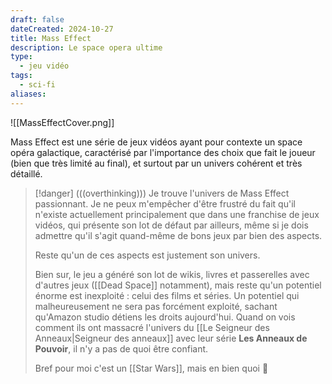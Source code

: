 ```yaml
---
draft: false
dateCreated: 2024-10-27
title: Mass Effect
description: Le space opera ultime
type:
  - jeu vidéo
tags:
  - sci-fi
aliases:
---
```

![[MassEffectCover.png]]

Mass Effect est une série de jeux vidéos ayant pour contexte un space opéra galactique, caractérisé par l'importance des choix que fait le joueur (bien que très limité au final), et surtout par un univers cohérent et très détaillé. 

> [!danger] (((overthinking)))
> Je trouve l'univers de Mass Effect passionnant. Je ne peux m'empêcher d'être frustré du fait qu'il n'existe actuellement principalement que dans une franchise de jeux vidéos, qui présente son lot de défaut par ailleurs, même si je dois admettre qu'il s'agit quand-même de bons jeux par bien des aspects. 
>
> Reste qu'un de ces aspects est justement son univers. 
>
> Bien sur, le jeu a généré son lot de wikis, livres et passerelles avec d'autres jeux ([[Dead Space]] notamment), mais reste qu'un potentiel énorme est inexploité : celui des films et séries. Un potentiel qui malheureusement ne sera pas forcément exploité, sachant qu'Amazon studio détiens les droits aujourd'hui. Quand on vois comment ils ont massacré l'univers du [[Le Seigneur des Anneaux|Seigneur des anneaux]] avec leur série **Les Anneaux de Pouvoir**, il n'y a pas de quoi être confiant. 
> 
> Bref pour moi c'est un [[Star Wars]], mais en bien quoi 🫢
